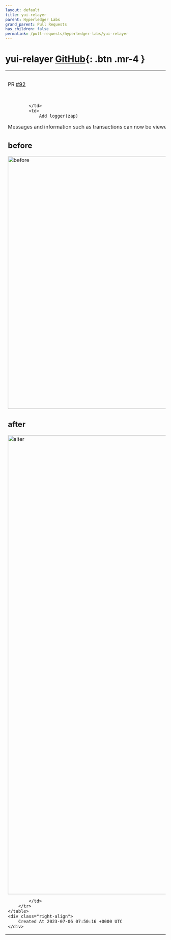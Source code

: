 ```yaml
---
layout: default
title: yui-relayer
parent: Hyperledger Labs
grand_parent: Pull Requests
has_children: false
permalink: /pull-requests/hyperledger-labs/yui-relayer
---
```


# yui-relayer <span class="fs-3 right-align">[GitHub](https://github.com/hyperledger-labs/yui-relayer){: .btn .mr-4 }</span>


<div>
    <table>
        <tr>
            <td>
                PR <a href="https://github.com/hyperledger-labs/yui-relayer/pull/92" class=".btn">#92</a>
            </td>
            <td>
                <b>
                    Add logger (ibc-go v7)
                </b>
            </td>
        </tr>
        <tr>
            <td>
                
            </td>
            <td>
                Add logger(zap)

Messages and information such as transactions can now be viewed when an error occurs.

## before
<img width="790" alt="before" src="https://github.com/hyperledger-labs/yui-relayer/assets/126585618/faddd34f-4bc2-446b-a731-4940dce1d226">


## after
<img width="1436" alt="alter" src="https://github.com/hyperledger-labs/yui-relayer/assets/126585618/d00ffafd-dab9-47b7-a06f-c3aea3beab80">

            </td>
        </tr>
    </table>
    <div class="right-align">
        Created At 2023-07-06 07:50:16 +0000 UTC
    </div>
</div>

